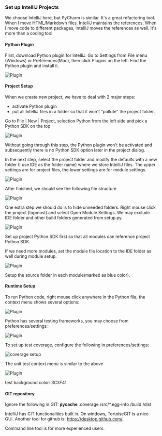 ### Set up IntelliJ Projects

We choose IntelliJ here, but PyCharm is similar. It's a great refactoring tool.
When I move HTML/Markdown files, IntelliJ maintains the references. When I move
code to different packages, IntelliJ moves the references as well. It's more
than a coding tool.

#### Python Plugin
First, download Python plugin for IntelliJ. Go to Settings from File menu
(Windows) or Preferences(Mac), then click Plugins on the left. Find the Python
plugin and install it.

![Plugin](intellij-plugin.png)

#### Project Setup
When we create new project, we have to deal with 2 major steps:
- activate Python plugin
- put all IntelliJ files in a folder so that it won't "pollute" the project 
folder.

Go to File | New | Project, selection Python from the left side and pick a 
Python SDK on the top

![Plugin](intellij-proj-setup1.png)

Without going through this step, the Python plugin won't be activated and
subsequently there is no Python SDK option later in the project dialog.

In the next step, select the project folder and modify the defaults with a new
folder (I use IDE as the folder name) where we store IntelliJ files. The upper
settings are for project files, the lower settings are for module settings.

![Plugin](intellij-proj-setup2.png)

After finished, we should see the following file structure

![Plugin](intellij-proj-setup3.png)

One extra step we should do is to hide unneeded folders. Right mouse click the
project (topmost) and select Open Module Settings. We may exclude IDE folder
and other build folders generated from setup.py.

![Plugin](intellij-proj-setup4.png)

Set up project Python SDK first so
that all modules can reference project Python SDK.

If we need more modules, set the module file location to the IDE folder as
well during module setup.

![Plugin](intellij-module-setup.png)

Setup the source folder in each module(marked as blue color).

#### Runtime Setup
To run Python code, right mouse click anywhere in the Python file, the context
menu shows several options:

![Plugin](intellij-app-run.png)

Python has several testing frameworks, you may choose from preferences/settings:

![Plugin](intellij-test-setup.png)

To set up test coverage, configure the following in preferences/settings:

![coverage setup](intellij-coverage.png)

The unit test context menu is similar to the above

![Plugin](intellij-unit-test.png)


test background color: 3C3F41
#### GIT repository

Ignore the following in GIT:
__pycache__
.coverage
/src/*.egg-info
/build
/dist

IntelliJ has GIT functionalities built in. On windows, TortoiseGIT is a nice
GUI. Another tool for github is: https://desktop.github.com/.

Command line tool is for more experienced users.
